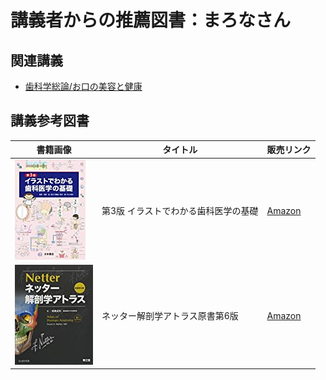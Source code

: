 # 講義者からの推薦図書：まろなさん
## 関連講義
- [歯科学総論/お口の美容と健康](../text/14.html)

## 講義参考図書
|  書籍画像  |  タイトル  |  販売リンク  |
| ---- | ---- |  ----  |
|  ![第3版 イラストでわかる歯科医学の基礎](./image/06/01.jpg)  |  第3版 イラストでわかる歯科医学の基礎  |  [Amazon](https://amzn.to/33uuJNa)  |
|  ![ネッター解剖学アトラス原書第6版](./image/06/02.jpg)  |  ネッター解剖学アトラス原書第6版  |  [Amazon](https://amzn.to/33pzLL1)  |